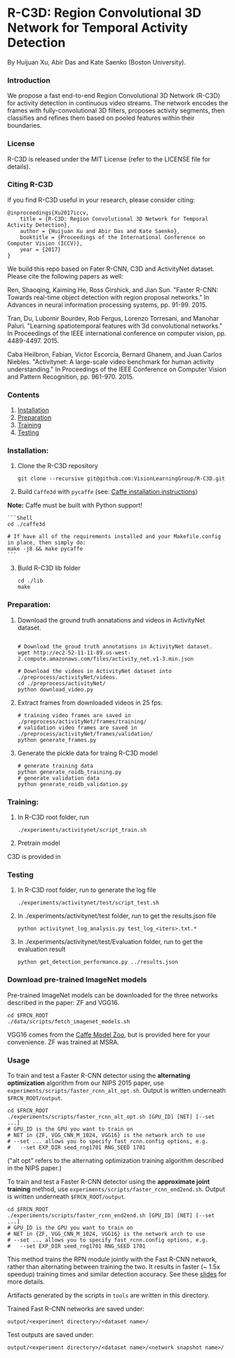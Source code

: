 # R-C3D: Region Convolutional 3D Network for Temporal Activity Detection

By Huijuan Xu, Abir Das and Kate Saenko (Boston University).

### Introduction

We propose a fast end-to-end Region Convolutional 3D Network (R-C3D) for activity detection in continuous video streams. The network encodes the frames with fully-convolutional 3D filters, proposes activity segments, then classifies and refines them based on pooled features within their boundaries.

### License

R-C3D is released under the MIT License (refer to the LICENSE file for details).

### Citing R-C3D

If you find R-C3D useful in your research, please consider citing:

    @inproceedings{Xu2017iccv,
        title = {R-C3D: Region Convolutional 3D Network for Temporal Activity Detection},
        author = {Huijuan Xu and Abir Das and Kate Saenko},
        booktitle = {Proceedings of the International Conference on Computer Vision (ICCV)},
        year = {2017}
    }

We build this repo based on Fater R-CNN, C3D and ActivityNet dataset. Please cite the following papers as well:

Ren, Shaoqing, Kaiming He, Ross Girshick, and Jian Sun. "Faster R-CNN: Towards real-time object detection with region proposal networks." In Advances in neural information processing systems, pp. 91-99. 2015.

Tran, Du, Lubomir Bourdev, Rob Fergus, Lorenzo Torresani, and Manohar Paluri. "Learning spatiotemporal features with 3d convolutional networks." In Proceedings of the IEEE international conference on computer vision, pp. 4489-4497. 2015. 

Caba Heilbron, Fabian, Victor Escorcia, Bernard Ghanem, and Juan Carlos Niebles. "Activitynet: A large-scale video benchmark for human activity understanding." In Proceedings of the IEEE Conference on Computer Vision and Pattern Recognition, pp. 961-970. 2015.

### Contents
1. [Installation](#installation)
2. [Preparation](#prepraration)
3. [Training](#training)
4. [Testing](#testing)

### Installation:

1. Clone the R-C3D repository
  	```Shell
  	git clone --recursive git@github.com:VisionLearningGroup/R-C3D.git
  	```
  
2. Build `Caffe3d` with `pycaffe` (see: [Caffe installation instructions](http://caffe.berkeleyvision.org/installation.html))

  **Note:** Caffe must be built with Python support!
  
	```Shell
	cd ./caffe3d
    
	# If have all of the requirements installed and your Makefile.config in place, then simply do:
	make -j8 && make pycaffe
 	```

3. Build R-C3D lib folder

	```Shell
	cd ./lib    
	make
	```

### Preparation:

1. Download the ground truth annatations and videos in ActivityNet dataset.

	```Shell
	
	# Download the groud truth annotations in ActivityNet dataset.
	wget http://ec2-52-11-11-89.us-west-2.compute.amazonaws.com/files/activity_net.v1-3.min.json
	
	# Download the videos in ActivityNet dataset into ./preprocess/activityNet/videos.
	cd ./preprocess/activityNet/
	python download_video.py
	```

2. Extract frames from downloaded videos in 25 fps:

	```Shell
	# training video frames are saved in ./preprocess/activityNet/frames/training/
	# validation video frames are saved in ./preprocess/activityNet/frames/validation/ 
	python generate_frames.py
	```

3. Generate the pickle data for traing R-C3D model

	```Shell
  	# generate training data
	python generate_roidb_training.py
  	# generate validation data
	python generate_roidb_validation.py
  	```

### Training:

1. In R-C3D root folder, run
	```Shell
	./experiments/activitynet/script_train.sh
  	```
	
2. Pretrain model 

C3D is provided in

### Testing

1. In R-C3D root folder, run to generate the log file
	```Shell
	./experiments/activitynet/test/script_test.sh
  	```
	
2. In ./experiments/activitynet/test folder, run to get the results.json file
	```Shell
	python activitynet_log_analysis.py test_log_<iters>.txt.*
  	```

3. In ./experiments/activitynet/test/Evaluation folder, run to get the evaluation result
	```Shell
	python get_detection_performance.py ../results.json
  	```

### Download pre-trained ImageNet models

Pre-trained ImageNet models can be downloaded for the three networks described in the paper: ZF and VGG16.

```Shell
cd $FRCN_ROOT
./data/scripts/fetch_imagenet_models.sh
```
VGG16 comes from the [Caffe Model Zoo](https://github.com/BVLC/caffe/wiki/Model-Zoo), but is provided here for your convenience.
ZF was trained at MSRA.

### Usage

To train and test a Faster R-CNN detector using the **alternating optimization** algorithm from our NIPS 2015 paper, use `experiments/scripts/faster_rcnn_alt_opt.sh`.
Output is written underneath `$FRCN_ROOT/output`.

```Shell
cd $FRCN_ROOT
./experiments/scripts/faster_rcnn_alt_opt.sh [GPU_ID] [NET] [--set ...]
# GPU_ID is the GPU you want to train on
# NET in {ZF, VGG_CNN_M_1024, VGG16} is the network arch to use
# --set ... allows you to specify fast_rcnn.config options, e.g.
#   --set EXP_DIR seed_rng1701 RNG_SEED 1701
```

("alt opt" refers to the alternating optimization training algorithm described in the NIPS paper.)

To train and test a Faster R-CNN detector using the **approximate joint training** method, use `experiments/scripts/faster_rcnn_end2end.sh`.
Output is written underneath `$FRCN_ROOT/output`.

```Shell
cd $FRCN_ROOT
./experiments/scripts/faster_rcnn_end2end.sh [GPU_ID] [NET] [--set ...]
# GPU_ID is the GPU you want to train on
# NET in {ZF, VGG_CNN_M_1024, VGG16} is the network arch to use
# --set ... allows you to specify fast_rcnn.config options, e.g.
#   --set EXP_DIR seed_rng1701 RNG_SEED 1701
```

This method trains the RPN module jointly with the Fast R-CNN network, rather than alternating between training the two. It results in faster (~ 1.5x speedup) training times and similar detection accuracy. See these [slides](https://www.dropbox.com/s/xtr4yd4i5e0vw8g/iccv15_tutorial_training_rbg.pdf?dl=0) for more details.

Artifacts generated by the scripts in `tools` are written in this directory.

Trained Fast R-CNN networks are saved under:

```
output/<experiment directory>/<dataset name>/
```

Test outputs are saved under:

```
output/<experiment directory>/<dataset name>/<network snapshot name>/
```
